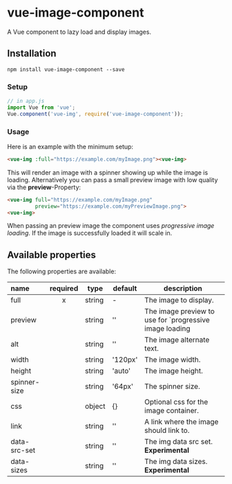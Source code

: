 # vue-image-component

A Vue component to lazy load and display images.

## Installation
```
npm install vue-image-component --save
```

### Setup
```javascript
// in app.js
import Vue from 'vue';
Vue.component('vue-img', require('vue-image-component'));
```

### Usage
Here is an example with the minimum setup:

```html
<vue-img :full="https://example.com/myImage.png"><vue-img>
```

This will render an image with a spinner showing up while the image is loading.
Alternatively you can pass a small preview image with low quality via the <strong>preview</strong>-Property:

```html
<vue-img full="https://example.com/myImage.png"
         preview="https://example.com/myPreviewImage.png">
<vue-img>
```

When passing an preview image the component uses <em>progressive image loading</em>. If the image is successfully
loaded it will scale in.

## Available properties

The following properties are available: 

name        | required | type   | default   |description
:---        | :---:    | ---    | ---       |---
full        | x        | string | -         | The image to display. 
preview     |          | string | ''        | The image preview to use for `progressive image loading
alt         |          | string | ''        | The image alternate text.
width       |          | string | '120px'   | The image width.
height      |          | string | 'auto'    | The image height.
spinner-size|          | string | '64px'    | The spinner size.
css         |          | object | {}        | Optional css for the image container.
link        |          | string | ''        | A link where the image should link to.
data-src-set|          | string | ''        | The img data src set. **Experimental**
data-sizes  |          | string | ''        | The img data sizes. **Experimental**

